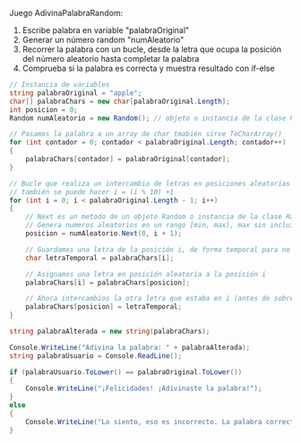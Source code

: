 
Juego AdivinaPalabraRandom:
1. Escribe palabra en variable "palabraOriginal"
2. Generar un número random  "numAleatorio"
3. Recorrer la palabra con un bucle, desde la letra que ocupa la posición del número aleatorio hasta completar la palabra
4. Comprueba si la palabra es correcta y muestra resultado con if-else

```csharp
// Instancia de variables
string palabraOriginal = "apple";
char[] palabraChars = new char[palabraOriginal.Length];
int posicion = 0;
Random numAleatorio = new Random(); // objeto o instancia de la clase Random

// Pasamos la palabra a un array de char tmabién sirve ToCharArray()
for (int contador = 0; contador < palabraOriginal.Length; contador++)
{
    palabraChars[contador] = palabraOriginal[contador];
}

// Bucle que realiza un intercambio de letras en posiciones aleatorias del array de chars
// también se puede hacer i = (i % 10) +1
for (int i = 0; i < palabraOriginal.Length - 1; i++)
{
	// Next es un metodo de un objeto Random o instancia de la clase Random.
    // Genera numeros aleatorios en un rango [min, max), max sin incluir
    posicion = numAleatorio.Next(0, i + 1);

    // Guardamos una letra de la posición i, de forma temporal para no sobreescribirla
    char letraTemporal = palabraChars[i];

    // Asignamos una letra en posición aleatoria a la posición i
    palabraChars[i] = palabraChars[posicion];

    // Ahora intercambios la otra letra que estaba en i (antes de sobreescirbir) hacia la otra posición en el otro lado
    palabraChars[posicion] = letraTemporal;
}

string palabraAlterada = new string(palabraChars);

Console.WriteLine("Adivina la palabra: " + palabraAlterada);
string palabraUsuario = Console.ReadLine();

if (palabraUsuario.ToLower() == palabraOriginal.ToLower())
{
    Console.WriteLine("¡Felicidades! ¡Adivinaste la palabra!");
}
else
{
    Console.WriteLine("Lo siento, eso es incorrecto. La palabra correcta es: " + palabraOriginal);
}
```